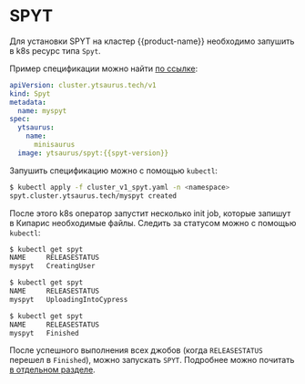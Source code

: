 # SPYT

Для установки SPYT на кластер {{product-name}} необходимо запушить в k8s ресурс типа `Spyt`.

Пример спецификации можно найти [по ссылке](https://github.com/ytsaurus/yt-k8s-operator/blob/main/config/samples/cluster_v1_spyt.yaml):
```yaml
apiVersion: cluster.ytsaurus.tech/v1
kind: Spyt
metadata:
  name: myspyt
spec:
  ytsaurus:
    name:
      minisaurus
  image: ytsaurus/spyt:{{spyt-version}}
```

Запушить спецификацию можно с помощью `kubectl`:

```bash
$ kubectl apply -f cluster_v1_spyt.yaml -n <namespace>
spyt.cluster.ytsaurus.tech/myspyt created
```

После этого k8s оператор запустит несколько init job, которые запишут в Кипарис необходимые файлы. Следить за статусом можно с помощью `kubectl`:

```bash
$ kubectl get spyt
NAME     RELEASESTATUS
myspyt   CreatingUser

$ kubectl get spyt
NAME     RELEASESTATUS
myspyt   UploadingIntoCypress

$ kubectl get spyt
NAME     RELEASESTATUS
myspyt   Finished
```

После успешного выполнения всех джобов (когда `RELEASESTATUS` перешел в `Finished`), можно запускать `SPYT`. Подробнее можно почитать [в отдельном разделе](../../user-guide/data-processing/spyt/launch).
